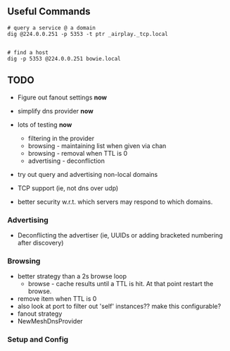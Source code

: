 

## Useful Commands
```
# query a service @ a domain
dig @224.0.0.251 -p 5353 -t ptr _airplay._tcp.local


# find a host
dig -p 5353 @224.0.0.251 bowie.local
```


## TODO

- Figure out fanout settings **now**
- simplify dns provider **now**

- lots of testing **now**
    - filtering in the provider
    - browsing - maintaining list when given via chan
    - browsing - removal when TTL is 0
    - advertising - deconfliction

- try out query and advertising non-local domains

- TCP support (ie, not dns over udp)
- better security w.r.t. which servers may respond to which domains.


### Advertising
- Deconflicting the advertiser (ie, UUIDs or adding bracketed numbering after discovery)


### Browsing
- better strategy than a 2s browse loop
    - browse - cache results until a TTL is hit. At that point restart the browse.
- remove item when TTL is 0
- also look at port to filter out 'self' instances?? make this configurable?
- fanout strategy
- NewMeshDnsProvider


### Setup and Config

